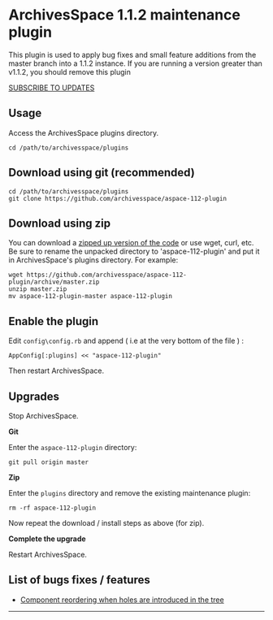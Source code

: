 ArchivesSpace 1.1.2 maintenance plugin
======================================

This plugin is used to apply bug fixes and small feature additions from the master branch into a 1.1.2 instance.
If you are running a version greater than v1.1.2, you should remove this plugin


[SUBSCRIBE TO UPDATES](https://github.com/archivesspace/aspace-112-plugin/commits/master.atom)

Usage
-----

Access the ArchivesSpace plugins directory.

```
cd /path/to/archivesspace/plugins
```

Download using git (recommended)
--------------------------------

```
cd /path/to/archivesspace/plugins
git clone https://github.com/archivesspace/aspace-112-plugin
```

Download using zip
------------------
You can download a [zipped up version of the code](https://github.com/archivesspace/aspace-112-plugin/archive/master.zip) or use wget, curl, etc. Be sure to rename the unpacked directory to 'aspace-112-plugin' and put it in ArchivesSpace's plugins directory. For example: 

```
wget https://github.com/archivesspace/aspace-112-plugin/archive/master.zip
unzip master.zip
mv aspace-112-plugin-master aspace-112-plugin
```

Enable the plugin
-----------------

Edit `config\config.rb` and append ( i.e at the very bottom of the file ) :

```
AppConfig[:plugins] << "aspace-112-plugin"
```

Then restart ArchivesSpace.

Upgrades
--------

Stop ArchivesSpace.

**Git**

Enter the `aspace-112-plugin` directory:

```
git pull origin master
```

**Zip**

Enter the `plugins` directory and remove the existing maintenance plugin:

```
rm -rf aspace-112-plugin
```

Now repeat the download / install steps as above (for zip).

**Complete the upgrade**

Restart ArchivesSpace.

List of bugs fixes / features
-----------------------------

- [Component reordering when holes are introduced in the tree](https://archivesspace.atlassian.net/browse/AR-1143)

---
